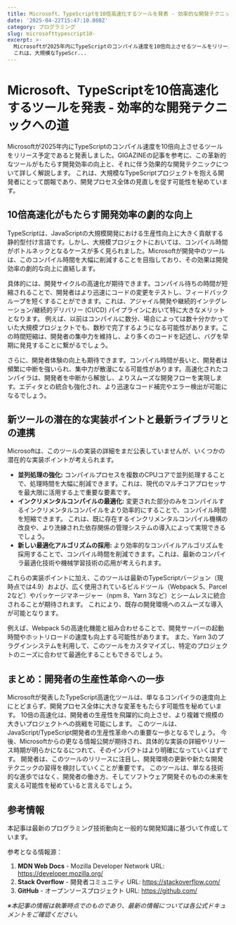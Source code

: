 ```yaml
---
title: Microsoft、TypeScriptを10倍高速化するツールを発表 - 効率的な開発テクニックへの道
date: '2025-04-22T15:47:10.808Z'
category: プログラミング
slug: microsofttypescript10-
excerpt: >-
  Microsoftが2025年内にTypeScriptのコンパイル速度を10倍向上させるツールをリリース予定であると発表しました。GIGAZINEの記事を参考に、この革新的なツールがもたらす開発効率の向上と、それに伴う効果的な開発テクニックについて詳しく解説します。 
  これは、大規模なTypeScr...
---
```


# Microsoft、TypeScriptを10倍高速化するツールを発表 - 効率的な開発テクニックへの道

Microsoftが2025年内にTypeScriptのコンパイル速度を10倍向上させるツールをリリース予定であると発表しました。GIGAZINEの記事を参考に、この革新的なツールがもたらす開発効率の向上と、それに伴う効果的な開発テクニックについて詳しく解説します。  これは、大規模なTypeScriptプロジェクトを抱える開発者にとって朗報であり、開発プロセス全体の見直しを促す可能性を秘めています。


## 10倍高速化がもたらす開発効率の劇的な向上

TypeScriptは、JavaScriptの大規模開発における生産性向上に大きく貢献する静的型付け言語です。しかし、大規模プロジェクトにおいては、コンパイル時間がボトルネックとなるケースが多く見られました。Microsoftが開発中のツールは、このコンパイル時間を大幅に削減することを目指しており、その効果は開発効率の劇的な向上に直結します。

具体的には、開発サイクルの高速化が期待できます。コンパイル待ちの時間が短縮されることで、開発者はより迅速にコードの変更をテストし、フィードバックループを短くすることができます。これは、アジャイル開発や継続的インテグレーション/継続的デリバリー (CI/CD) パイプラインにおいて特に大きなメリットとなります。  例えば、以前はコンパイルに数分、場合によっては数十分かかっていた大規模プロジェクトでも、数秒で完了するようになる可能性があります。この時間短縮は、開発者の集中力を維持し、より多くのコードを記述し、バグを早期に発見することに繋がるでしょう。

さらに、開発者体験の向上も期待できます。コンパイル時間が長いと、開発者は頻繁に中断を強いられ、集中力が散漫になる可能性があります。高速化されたコンパイラは、開発者を中断から解放し、よりスムーズな開発フローを実現します。エディタとの統合も強化され、より迅速なコード補完やエラー検出が可能になるでしょう。


## 新ツールの潜在的な実装ポイントと最新ライブラリとの連携

Microsoftは、このツールの実装の詳細をまだ公表していませんが、いくつかの潜在的な実装ポイントが考えられます。

* **並列処理の強化:** コンパイルプロセスを複数のCPUコアで並列処理することで、処理時間を大幅に削減できます。これは、現代のマルチコアプロセッサを最大限に活用する上で重要な要素です。
* **インクリメンタルコンパイルの最適化:** 変更された部分のみをコンパイルするインクリメンタルコンパイルをより効率的にすることで、コンパイル時間を短縮できます。  これは、既に存在するインクリメンタルコンパイル機構の改良や、より洗練された依存関係の管理システムの導入によって実現できるでしょう。
* **新しい最適化アルゴリズムの採用:**  より効率的なコンパイルアルゴリズムを採用することで、コンパイル時間を削減できます。これは、最新のコンパイラ最適化技術や機械学習技術の応用が考えられます。

これらの実装ポイントに加え、このツールは最新のTypeScriptバージョン（現時点では4.9）および、広く使用されているビルドツール（Webpack 5、Parcel 2など）やパッケージマネージャー（npm 8、Yarn 3など）とシームレスに統合されることが期待されます。  これにより、既存の開発環境へのスムーズな導入が可能となります。


例えば、Webpack 5の高速化機能と組み合わせることで、開発サーバーの起動時間やホットリロードの速度も向上する可能性があります。  また、Yarn 3のプラグインシステムを利用して、このツールをカスタマイズし、特定のプロジェクトのニーズに合わせて最適化することもできるでしょう。


## まとめ：開発者の生産性革命への一歩

Microsoftが発表したTypeScript高速化ツールは、単なるコンパイラの速度向上にとどまらず、開発プロセス全体に大きな変革をもたらす可能性を秘めています。  10倍の高速化は、開発者の生産性を飛躍的に向上させ、より複雑で規模の大きいプロジェクトへの挑戦を可能にします。  このツールは、JavaScript/TypeScript開発者の生産性革命への重要な一歩となるでしょう。  今後、Microsoftからの更なる情報公開が期待され、具体的な実装の詳細やリリース時期が明らかになるにつれて、そのインパクトはより明確になっていくはずです。  開発者は、このツールのリリースに注目し、開発環境の更新や新たな開発テクニックの習得を検討していくことが重要です。  このツールは、単なる技術的な進歩ではなく、開発者の働き方、そしてソフトウェア開発そのものの未来を変える可能性を秘めていると言えるでしょう。


## 参考情報

本記事は最新のプログラミング技術動向と一般的な開発知識に基づいて作成しています。

参考となる情報源：
1. **MDN Web Docs** - Mozilla Developer Network
   URL: https://developer.mozilla.org/
2. **Stack Overflow** - 開発者コミュニティ
   URL: https://stackoverflow.com/
3. **GitHub** - オープンソースプロジェクト
   URL: https://github.com/

*※本記事の情報は執筆時点でのものであり、最新の情報については各公式ドキュメントをご確認ください。*
